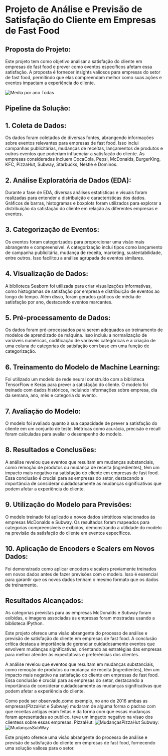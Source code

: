 # Projeto de Análise e Previsão de Satisfação do Cliente em Empresas de Fast Food

## **Proposta do Projeto:**
Este projeto tem como objetivo analisar a satisfação do cliente em empresas de fast food e prever como eventos específicos afetam essa satisfação. A proposta é fornecer insights valiosos para empresas do setor de fast food, permitindo que elas compreendam melhor como suas ações e eventos impactam a experiência do cliente.

![Media por ano Todas](https://github.com/T2-Ciencia-de-dados/Analise-de-sentimento/assets/79452652/bc4b5b78-31ec-4967-b459-050844da4e44)

## **Pipeline da Solução:**

## 1. Coleta de Dados:

Os dados foram coletados de diversas fontes, abrangendo informações sobre eventos relevantes para empresas de fast food. Isso inclui campanhas publicitárias, mudanças de receitas, lançamentos de produtos e outros eventos que poderiam influenciar a satisfação do cliente. As empresas consideradas incluem CocaCola, Pepsi, McDonalds, BurgerKing, KFC, PizzaHut, Subway, Starbucks, Nestle e Dominos.

## 2. Análise Exploratória de Dados (EDA):

Durante a fase de EDA, diversas análises estatísticas e visuais foram realizadas para entender a distribuição e características dos dados. Gráficos de barras, histogramas e boxplots foram utilizados para explorar a distribuição da satisfação do cliente em relação às diferentes empresas e eventos.

## 3. Categorização de Eventos:

Os eventos foram categorizados para proporcionar uma visão mais abrangente e compreensível. A categorização inclui tipos como lançamento de campanha publicitária, mudança de receita, marketing, sustentabilidade, entre outros. Isso facilitou a análise agrupada de eventos similares.

## 4. Visualização de Dados:

A biblioteca Seaborn foi utilizada para criar visualizações informativas, como histogramas de satisfação por empresa e distribuição de eventos ao longo do tempo. Além disso, foram gerados gráficos de média de satisfação por ano, destacando eventos marcantes.

## 5. Pré-processamento de Dados:

Os dados foram pré-processados para serem adequados ao treinamento de modelos de aprendizado de máquina. Isso incluiu a normalização de variáveis numéricas, codificação de variáveis categóricas e a criação de uma coluna de categorias de satisfação com base em uma função de categorização.

## 6. Treinamento do Modelo de Machine Learning:

Foi utilizado um modelo de rede neural construído com a biblioteca TensorFlow e Keras para prever a satisfação do cliente. O modelo foi treinado com dados históricos, incluindo informações sobre empresa, dia da semana, ano, mês e categoria do evento.

## 7. Avaliação do Modelo:

O modelo foi avaliado quanto à sua capacidade de prever a satisfação do cliente em um conjunto de teste. Métricas como acurácia, precisão e recall foram calculadas para avaliar o desempenho do modelo.

## 8. Resultados e Conclusões:

A análise revelou que eventos que resultam em mudanças substanciais, como remoção de produtos ou mudança de receita (ingredientes), têm um impacto mais negativo na satisfação do cliente em empresas de fast food. Essa conclusão é crucial para as empresas do setor, destacando a importância de considerar cuidadosamente as mudanças significativas que podem afetar a experiência do cliente.

## 9. Utilização do Modelo para Previsões:

O modelo treinado foi aplicado a novos dados sintéticos relacionados às empresas McDonalds e Subway. Os resultados foram mapeados para categorias compreensíveis e exibidos, demonstrando a utilidade do modelo na previsão da satisfação do cliente em eventos específicos.

## 10. Aplicação de Encoders e Scalers em Novos Dados:

Foi demonstrado como aplicar encoders e scalers previamente treinados em novos dados antes de fazer previsões com o modelo. Isso é essencial para garantir que os novos dados tenham o mesmo formato que os dados de treinamento.

## **Resultados Alcançados:**

As categorias previstas para as empresas McDonalds e Subway foram exibidas, e imagens associadas às empresas foram mostradas usando a biblioteca IPython.

Este projeto oferece uma visão abrangente do processo de análise e previsão de satisfação do cliente em empresas de fast food. A conclusão crítica destaca a importância de gerenciar cuidadosamente eventos que envolvem mudanças significativas, orientando as estratégias das empresas para melhor atender às expectativas e preferências dos clientes.


A análise revelou que eventos que resultam em mudanças substanciais, como remoção de produtos ou mudança de receita (ingredientes), têm um impacto mais negativo na satisfação do cliente em empresas de fast food. Essa conclusão é crucial para as empresas do setor, destacando a importância de considerar cuidadosamente as mudanças significativas que podem afetar a experiência do cliente.

Como pode ser observado,como exemplo, no ano de 2016 ambas as empresas(PizzaHut e Subway) mudaram de alguma forma o padrao com que receitas antigas eram feitas e da forma com que essas mudanças foram apresentadas ao publico, teve um impacto negativo na visao dos clientess sobre essas empresas.
PizzaHut:
![MudançasPizzaHut](https://github.com/T2-Ciencia-de-dados/Analise-de-sentimento/assets/79452652/204c4bd3-d717-4d4e-9e29-8bc1f2d81b37)
Subway:
![MudançasSubWay](https://github.com/T2-Ciencia-de-dados/Analise-de-sentimento/assets/79452652/f4872855-ec7c-4e50-b473-f0bd592de4e0)


Este projeto oferece uma visão abrangente do processo de análise e previsão de satisfação do cliente em empresas de fast food, fornecendo uma solução valiosa para o setor.

